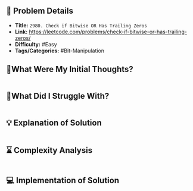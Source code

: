 ## 📝 Problem Details

- **Title:** `2980. Check if Bitwise OR Has Trailing Zeros`
- **Link:** https://leetcode.com/problems/check-if-bitwise-or-has-trailing-zeros/
- **Difficulty:** #Easy 
- **Tags/Categories:** #Bit-Manipulation 

## 💭What Were My Initial Thoughts?

```

```

## 🤔What Did I Struggle With?

```

```

## 💡 Explanation of Solution

```

```

## ⌛ Complexity Analysis

```

```

## 💻 Implementation of Solution

```cpp

```